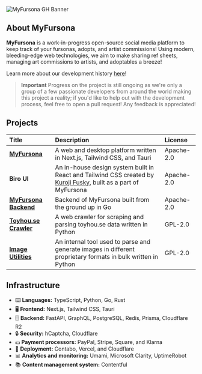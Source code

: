 ![MyFursona GH Banner](https://github.com/MyFursona-Project/.github/assets/94678583/c30748ae-8633-4ea9-978c-cd5a2ffa850a)

## About MyFursona

**MyFursona** is a work-in-progress open-source social media platform to keep track of your fursonas, adopts, and artist commissions! Using modern, bleeding-edge web technologies, we aim to make sharing ref sheets, managing art commissions to artists, and adoptables a breeze!

Learn more about our development history [here][mf-blog]!

> **Important**
> Progress on the project is still ongoing as we're only a group of a few passionate developers from around the world making this project a reality; if you'd like to help out with the development process, feel free to open a pull request! Any feedback is appreciated!

## Projects

| Title                        | Description                                                                                                           | License    |
|:-----------------------------|:----------------------------------------------------------------------------------------------------------------------|:-----------|
| [**MyFursona**][mfw]         | A web and desktop platform written in Next.js, Tailwind CSS, and Tauri                                                | Apache-2.0 |
| **Biro UI**                  | An in-house design system built in React and Tailwind CSS created by [Kuroji Fusky][kf], built as a part of MyFursona | Apache-2.0 |
| [**MyFursona Backend**][mfb] | Backend of MyFursona built from the ground up in Go                                                                   | Apache-2.0 |
| [**Toyhou.se Crawler**][thc] | A web crawler for scraping and parsing toyhou.se data written in Python                                               | GPL-2.0    |
| [**Image Utilities**][iu]    | An internal tool used to parse and generate images in different proprietary formats in bulk written in Python         | GPL-2.0    |

## Infrastructure

- ⌨️ **Languages:** TypeScript, Python, Go, Rust
- 🖥️ **Frontend:** Next.js, Tailwind CSS, Tauri
- 🗄️ **Backend:** FastAPI, GraphQL, PostgreSQL, Redis, Prisma, Cloudflare R2
- 🔒 **Security:** hCaptcha, Cloudflare
- 💵 **Payment processors:** PayPal, Stripe, Square, and Klarna
- 🚀 **Deployment:** Contabo, Vercel, and Cloudflare
- 📊 **Analytics and monitoring:** Umami, Microsoft Clarity, UptimeRobot
- 📚 **Content management system:** Contentful

[mf-blog]: https://blog.kurojifusky.com/post/a-new-chapter-for-myfursona
[mfw]: https://github.com/MyFursona-Project/MyFursona
[mfb]: https://github.com/MyFursona-Project/Backend
[thc]: https://github.com/MyFursona-Project/toyhouse-crawler
[iu]: https://github.com/MyFursona-Project/image-utils
[kf]: https://github.com/kuroji-fusky
